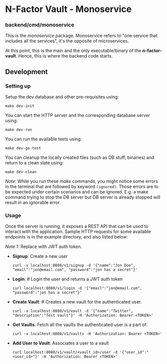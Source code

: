 # N-Factor Vault - Monoservice

### backend/cmd/monoservice

This is the _monoservice_ package. Monoservice refers to "one service that includes all the services", it's the opposite of microservices. 

At this point, this is the main and the only executable/binary of the **n-factor-vault**. Hence, this is where the backend code starts.

## Development 

### **Setting up**

Setup the dev database and other pre-requisites using:

```
make dev-init
```

You can start the HTTP server and the corresponding database server using:

```
make dev-run
```

You can run the available tests using:
```
make dev-go-test
```

You can cleanup the locally created files (such as DB stuff, binaries) and return to a clean slate using:
```
make dev-clean
```

_Note_: While you run these _make_ commands, you might notice some errors in the terminal that are followed by keyword `(ignored)`. Those errors are to be expected under certain scenarios and can be ignored. E.g. a make command trying to stop the DB server but DB server is already stopped will result in an ignorable error.

### **Usage**
Once the server is running, it exposes a REST API that can be used to interact with the application. Sample HTTP requests for some available endpoints is in the example directory, and also listed below:

_Note 1_: Replace <TOKEN> with JWT auth token.

* **Signup**: Create a new user

    ```curl -v localhost:8080/v1/signup -d '{"name":"Jon Doe", "email":"jon@email.com", "password":"jon has a secret"}'```

* **Login**: # Login the user and returns a JWT auth token

    ```curl localhost:8080/v1/login -d '{"email":"jon@email.com", "password":"jon has a secret"}'```

* **Create Vault**: # Creates a new vault for the authenticated user.

    ```curl -v localhost:8080/v1/vault -d '{"name":"Twitter", "description":"Test vault"}' -H 'Authorization: Bearer <TOKEN>'```

* **Get Vaults**: Fetch all the vaults the authenticated user is a part of.

    ```curl -v localhost:8080/v1/vaults -H 'Authorization: Bearer <TOKEN>'```

* **Add User to Vault**: Associates a user to a vault

    ```curl localhost:8080/v1/vault/<vault_id>/user -d '{"user_id":"<user_id>"}' -H 'Authorization: Bearer <TOKEN>'```